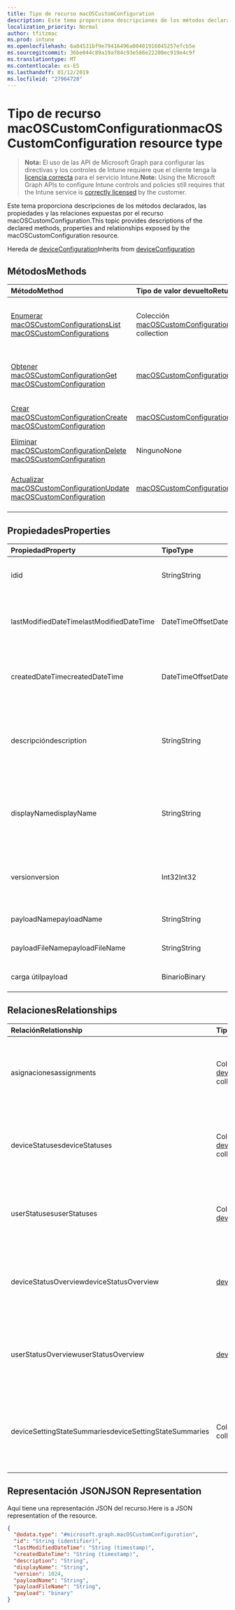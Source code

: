 ```yaml
---
title: Tipo de recurso macOSCustomConfiguration
description: Este tema proporciona descripciones de los métodos declarados, las propiedades y las relaciones expuestas por el recurso macOSCustomConfiguration.
localization_priority: Normal
author: tfitzmac
ms.prod: intune
ms.openlocfilehash: 6a84531bf9e79416496a00401916045257efcb5e
ms.sourcegitcommit: 36be044c89a19af84c93e586e22200ec919e4c9f
ms.translationtype: MT
ms.contentlocale: es-ES
ms.lasthandoff: 01/12/2019
ms.locfileid: "27964728"
---
```

# <a name="macoscustomconfiguration-resource-type"></a><span data-ttu-id="39e9c-103">Tipo de recurso macOSCustomConfiguration</span><span class="sxs-lookup"><span data-stu-id="39e9c-103">macOSCustomConfiguration resource type</span></span>

> <span data-ttu-id="39e9c-104">**Nota:** El uso de las API de Microsoft Graph para configurar las directivas y los controles de Intune requiere que el cliente tenga la [licencia correcta](https://go.microsoft.com/fwlink/?linkid=839381) para el servicio Intune.</span><span class="sxs-lookup"><span data-stu-id="39e9c-104">**Note:** Using the Microsoft Graph APIs to configure Intune controls and policies still requires that the Intune service is [correctly licensed](https://go.microsoft.com/fwlink/?linkid=839381) by the customer.</span></span>

<span data-ttu-id="39e9c-105">Este tema proporciona descripciones de los métodos declarados, las propiedades y las relaciones expuestas por el recurso macOSCustomConfiguration.</span><span class="sxs-lookup"><span data-stu-id="39e9c-105">This topic provides descriptions of the declared methods, properties and relationships exposed by the macOSCustomConfiguration resource.</span></span>

<span data-ttu-id="39e9c-106">Hereda de [deviceConfiguration](../resources/intune-deviceconfig-deviceconfiguration.md)</span><span class="sxs-lookup"><span data-stu-id="39e9c-106">Inherits from [deviceConfiguration](../resources/intune-deviceconfig-deviceconfiguration.md)</span></span>

## <a name="methods"></a><span data-ttu-id="39e9c-107">Métodos</span><span class="sxs-lookup"><span data-stu-id="39e9c-107">Methods</span></span>
|<span data-ttu-id="39e9c-108">Método</span><span class="sxs-lookup"><span data-stu-id="39e9c-108">Method</span></span>|<span data-ttu-id="39e9c-109">Tipo de valor devuelto</span><span class="sxs-lookup"><span data-stu-id="39e9c-109">Return Type</span></span>|<span data-ttu-id="39e9c-110">Descripción</span><span class="sxs-lookup"><span data-stu-id="39e9c-110">Description</span></span>|
|:---|:---|:---|
|[<span data-ttu-id="39e9c-111">Enumerar macOSCustomConfigurations</span><span class="sxs-lookup"><span data-stu-id="39e9c-111">List macOSCustomConfigurations</span></span>](../api/intune-deviceconfig-macoscustomconfiguration-list.md)|<span data-ttu-id="39e9c-112">Colección [macOSCustomConfiguration](../resources/intune-deviceconfig-macoscustomconfiguration.md)</span><span class="sxs-lookup"><span data-stu-id="39e9c-112">[macOSCustomConfiguration](../resources/intune-deviceconfig-macoscustomconfiguration.md) collection</span></span>|<span data-ttu-id="39e9c-113">Enumere las propiedades y las relaciones de los objetos [macOSCustomConfiguration](../resources/intune-deviceconfig-macoscustomconfiguration.md).</span><span class="sxs-lookup"><span data-stu-id="39e9c-113">List properties and relationships of the [macOSCustomConfiguration](../resources/intune-deviceconfig-macoscustomconfiguration.md) objects.</span></span>|
|[<span data-ttu-id="39e9c-114">Obtener macOSCustomConfiguration</span><span class="sxs-lookup"><span data-stu-id="39e9c-114">Get macOSCustomConfiguration</span></span>](../api/intune-deviceconfig-macoscustomconfiguration-get.md)|[<span data-ttu-id="39e9c-115">macOSCustomConfiguration</span><span class="sxs-lookup"><span data-stu-id="39e9c-115">macOSCustomConfiguration</span></span>](../resources/intune-deviceconfig-macoscustomconfiguration.md)|<span data-ttu-id="39e9c-116">Lea las propiedades y las relaciones del objeto [macOSCustomConfiguration](../resources/intune-deviceconfig-macoscustomconfiguration.md).</span><span class="sxs-lookup"><span data-stu-id="39e9c-116">Read properties and relationships of the [macOSCustomConfiguration](../resources/intune-deviceconfig-macoscustomconfiguration.md) object.</span></span>|
|[<span data-ttu-id="39e9c-117">Crear macOSCustomConfiguration</span><span class="sxs-lookup"><span data-stu-id="39e9c-117">Create macOSCustomConfiguration</span></span>](../api/intune-deviceconfig-macoscustomconfiguration-create.md)|[<span data-ttu-id="39e9c-118">macOSCustomConfiguration</span><span class="sxs-lookup"><span data-stu-id="39e9c-118">macOSCustomConfiguration</span></span>](../resources/intune-deviceconfig-macoscustomconfiguration.md)|<span data-ttu-id="39e9c-119">Cree un objeto [macOSCustomConfiguration](../resources/intune-deviceconfig-macoscustomconfiguration.md).</span><span class="sxs-lookup"><span data-stu-id="39e9c-119">Create a new [macOSCustomConfiguration](../resources/intune-deviceconfig-macoscustomconfiguration.md) object.</span></span>|
|[<span data-ttu-id="39e9c-120">Eliminar macOSCustomConfiguration</span><span class="sxs-lookup"><span data-stu-id="39e9c-120">Delete macOSCustomConfiguration</span></span>](../api/intune-deviceconfig-macoscustomconfiguration-delete.md)|<span data-ttu-id="39e9c-121">Ninguno</span><span class="sxs-lookup"><span data-stu-id="39e9c-121">None</span></span>|<span data-ttu-id="39e9c-122">Elimina un [macOSCustomConfiguration](../resources/intune-deviceconfig-macoscustomconfiguration.md).</span><span class="sxs-lookup"><span data-stu-id="39e9c-122">Deletes a [macOSCustomConfiguration](../resources/intune-deviceconfig-macoscustomconfiguration.md).</span></span>|
|[<span data-ttu-id="39e9c-123">Actualizar macOSCustomConfiguration</span><span class="sxs-lookup"><span data-stu-id="39e9c-123">Update macOSCustomConfiguration</span></span>](../api/intune-deviceconfig-macoscustomconfiguration-update.md)|[<span data-ttu-id="39e9c-124">macOSCustomConfiguration</span><span class="sxs-lookup"><span data-stu-id="39e9c-124">macOSCustomConfiguration</span></span>](../resources/intune-deviceconfig-macoscustomconfiguration.md)|<span data-ttu-id="39e9c-125">Actualice las propiedades de un objeto [macOSCustomConfiguration](../resources/intune-deviceconfig-macoscustomconfiguration.md).</span><span class="sxs-lookup"><span data-stu-id="39e9c-125">Update the properties of a [macOSCustomConfiguration](../resources/intune-deviceconfig-macoscustomconfiguration.md) object.</span></span>|

## <a name="properties"></a><span data-ttu-id="39e9c-126">Propiedades</span><span class="sxs-lookup"><span data-stu-id="39e9c-126">Properties</span></span>
|<span data-ttu-id="39e9c-127">Propiedad</span><span class="sxs-lookup"><span data-stu-id="39e9c-127">Property</span></span>|<span data-ttu-id="39e9c-128">Tipo</span><span class="sxs-lookup"><span data-stu-id="39e9c-128">Type</span></span>|<span data-ttu-id="39e9c-129">Descripción</span><span class="sxs-lookup"><span data-stu-id="39e9c-129">Description</span></span>|
|:---|:---|:---|
|<span data-ttu-id="39e9c-130">id</span><span class="sxs-lookup"><span data-stu-id="39e9c-130">id</span></span>|<span data-ttu-id="39e9c-131">String</span><span class="sxs-lookup"><span data-stu-id="39e9c-131">String</span></span>|<span data-ttu-id="39e9c-132">Clave de la entidad.</span><span class="sxs-lookup"><span data-stu-id="39e9c-132">Key of the entity.</span></span> <span data-ttu-id="39e9c-133">Heredado de [deviceConfiguration](../resources/intune-deviceconfig-deviceconfiguration.md)</span><span class="sxs-lookup"><span data-stu-id="39e9c-133">Inherited from [deviceConfiguration](../resources/intune-deviceconfig-deviceconfiguration.md)</span></span>|
|<span data-ttu-id="39e9c-134">lastModifiedDateTime</span><span class="sxs-lookup"><span data-stu-id="39e9c-134">lastModifiedDateTime</span></span>|<span data-ttu-id="39e9c-135">DateTimeOffset</span><span class="sxs-lookup"><span data-stu-id="39e9c-135">DateTimeOffset</span></span>|<span data-ttu-id="39e9c-136">Fecha y hora en la que se modificó el objeto por última vez.</span><span class="sxs-lookup"><span data-stu-id="39e9c-136">DateTime the object was last modified.</span></span> <span data-ttu-id="39e9c-137">Heredado de [deviceConfiguration](../resources/intune-deviceconfig-deviceconfiguration.md)</span><span class="sxs-lookup"><span data-stu-id="39e9c-137">Inherited from [deviceConfiguration](../resources/intune-deviceconfig-deviceconfiguration.md)</span></span>|
|<span data-ttu-id="39e9c-138">createdDateTime</span><span class="sxs-lookup"><span data-stu-id="39e9c-138">createdDateTime</span></span>|<span data-ttu-id="39e9c-139">DateTimeOffset</span><span class="sxs-lookup"><span data-stu-id="39e9c-139">DateTimeOffset</span></span>|<span data-ttu-id="39e9c-140">Fecha y hora en la que se creó el objeto.</span><span class="sxs-lookup"><span data-stu-id="39e9c-140">DateTime the object was created.</span></span> <span data-ttu-id="39e9c-141">Heredado de [deviceConfiguration](../resources/intune-deviceconfig-deviceconfiguration.md)</span><span class="sxs-lookup"><span data-stu-id="39e9c-141">Inherited from [deviceConfiguration](../resources/intune-deviceconfig-deviceconfiguration.md)</span></span>|
|<span data-ttu-id="39e9c-142">descripción</span><span class="sxs-lookup"><span data-stu-id="39e9c-142">description</span></span>|<span data-ttu-id="39e9c-143">String</span><span class="sxs-lookup"><span data-stu-id="39e9c-143">String</span></span>|<span data-ttu-id="39e9c-144">Descripción proporcionada por el administrador de la configuración del dispositivo.</span><span class="sxs-lookup"><span data-stu-id="39e9c-144">Admin provided description of the Device Configuration.</span></span> <span data-ttu-id="39e9c-145">Heredado de [deviceConfiguration](../resources/intune-deviceconfig-deviceconfiguration.md)</span><span class="sxs-lookup"><span data-stu-id="39e9c-145">Inherited from [deviceConfiguration](../resources/intune-deviceconfig-deviceconfiguration.md)</span></span>|
|<span data-ttu-id="39e9c-146">displayName</span><span class="sxs-lookup"><span data-stu-id="39e9c-146">displayName</span></span>|<span data-ttu-id="39e9c-147">String</span><span class="sxs-lookup"><span data-stu-id="39e9c-147">String</span></span>|<span data-ttu-id="39e9c-148">Nombre proporcionado por el administrador de la configuración del dispositivo.</span><span class="sxs-lookup"><span data-stu-id="39e9c-148">Admin provided name of the device configuration.</span></span> <span data-ttu-id="39e9c-149">Heredado de [deviceConfiguration](../resources/intune-deviceconfig-deviceconfiguration.md)</span><span class="sxs-lookup"><span data-stu-id="39e9c-149">Inherited from [deviceConfiguration](../resources/intune-deviceconfig-deviceconfiguration.md)</span></span>|
|<span data-ttu-id="39e9c-150">version</span><span class="sxs-lookup"><span data-stu-id="39e9c-150">version</span></span>|<span data-ttu-id="39e9c-151">Int32</span><span class="sxs-lookup"><span data-stu-id="39e9c-151">Int32</span></span>|<span data-ttu-id="39e9c-152">Versión de la configuración del dispositivo.</span><span class="sxs-lookup"><span data-stu-id="39e9c-152">Version of the device configuration.</span></span> <span data-ttu-id="39e9c-153">Heredado de [deviceConfiguration](../resources/intune-deviceconfig-deviceconfiguration.md)</span><span class="sxs-lookup"><span data-stu-id="39e9c-153">Inherited from [deviceConfiguration](../resources/intune-deviceconfig-deviceconfiguration.md)</span></span>|
|<span data-ttu-id="39e9c-154">payloadName</span><span class="sxs-lookup"><span data-stu-id="39e9c-154">payloadName</span></span>|<span data-ttu-id="39e9c-155">String</span><span class="sxs-lookup"><span data-stu-id="39e9c-155">String</span></span>|<span data-ttu-id="39e9c-156">Nombre que se muestra al usuario.</span><span class="sxs-lookup"><span data-stu-id="39e9c-156">Name that is displayed to the user.</span></span>|
|<span data-ttu-id="39e9c-157">payloadFileName</span><span class="sxs-lookup"><span data-stu-id="39e9c-157">payloadFileName</span></span>|<span data-ttu-id="39e9c-158">String</span><span class="sxs-lookup"><span data-stu-id="39e9c-158">String</span></span>|<span data-ttu-id="39e9c-159">Nombre de archivo de carga útil (\*.mobileconfig</span><span class="sxs-lookup"><span data-stu-id="39e9c-159">Payload file name (\*.mobileconfig</span></span> | <span data-ttu-id="39e9c-160">\*.xml).</span><span class="sxs-lookup"><span data-stu-id="39e9c-160">\*.xml).</span></span>|
|<span data-ttu-id="39e9c-161">carga útil</span><span class="sxs-lookup"><span data-stu-id="39e9c-161">payload</span></span>|<span data-ttu-id="39e9c-162">Binario</span><span class="sxs-lookup"><span data-stu-id="39e9c-162">Binary</span></span>|<span data-ttu-id="39e9c-163">Carga útil.</span><span class="sxs-lookup"><span data-stu-id="39e9c-163">Payload.</span></span> <span data-ttu-id="39e9c-164">(Matriz de bytes codificada UTF8)</span><span class="sxs-lookup"><span data-stu-id="39e9c-164">(UTF8 encoded byte array)</span></span>|

## <a name="relationships"></a><span data-ttu-id="39e9c-165">Relaciones</span><span class="sxs-lookup"><span data-stu-id="39e9c-165">Relationships</span></span>
|<span data-ttu-id="39e9c-166">Relación</span><span class="sxs-lookup"><span data-stu-id="39e9c-166">Relationship</span></span>|<span data-ttu-id="39e9c-167">Tipo</span><span class="sxs-lookup"><span data-stu-id="39e9c-167">Type</span></span>|<span data-ttu-id="39e9c-168">Descripción</span><span class="sxs-lookup"><span data-stu-id="39e9c-168">Description</span></span>|
|:---|:---|:---|
|<span data-ttu-id="39e9c-169">asignaciones</span><span class="sxs-lookup"><span data-stu-id="39e9c-169">assignments</span></span>|<span data-ttu-id="39e9c-170">Colección [deviceConfigurationAssignment](../resources/intune-deviceconfig-deviceconfigurationassignment.md)</span><span class="sxs-lookup"><span data-stu-id="39e9c-170">[deviceConfigurationAssignment](../resources/intune-deviceconfig-deviceconfigurationassignment.md) collection</span></span>|<span data-ttu-id="39e9c-171">La lista de tareas para el perfil de configuración del dispositivo.</span><span class="sxs-lookup"><span data-stu-id="39e9c-171">The list of assignments for the device configuration profile.</span></span> <span data-ttu-id="39e9c-172">Heredado de [deviceConfiguration](../resources/intune-deviceconfig-deviceconfiguration.md)</span><span class="sxs-lookup"><span data-stu-id="39e9c-172">Inherited from [deviceConfiguration](../resources/intune-deviceconfig-deviceconfiguration.md)</span></span>|
|<span data-ttu-id="39e9c-173">deviceStatuses</span><span class="sxs-lookup"><span data-stu-id="39e9c-173">deviceStatuses</span></span>|<span data-ttu-id="39e9c-174">Colección [deviceConfigurationDeviceStatus](../resources/intune-deviceconfig-deviceconfigurationdevicestatus.md)</span><span class="sxs-lookup"><span data-stu-id="39e9c-174">[deviceConfigurationDeviceStatus](../resources/intune-deviceconfig-deviceconfigurationdevicestatus.md) collection</span></span>|<span data-ttu-id="39e9c-175">Estado de instalación de configuración del dispositivo por dispositivo.</span><span class="sxs-lookup"><span data-stu-id="39e9c-175">Device configuration installation status by device.</span></span> <span data-ttu-id="39e9c-176">Heredado de [deviceConfiguration](../resources/intune-deviceconfig-deviceconfiguration.md)</span><span class="sxs-lookup"><span data-stu-id="39e9c-176">Inherited from [deviceConfiguration](../resources/intune-deviceconfig-deviceconfiguration.md)</span></span>|
|<span data-ttu-id="39e9c-177">userStatuses</span><span class="sxs-lookup"><span data-stu-id="39e9c-177">userStatuses</span></span>|<span data-ttu-id="39e9c-178">Colección [deviceConfigurationUserStatus](../resources/intune-deviceconfig-deviceconfigurationuserstatus.md)</span><span class="sxs-lookup"><span data-stu-id="39e9c-178">[deviceConfigurationUserStatus](../resources/intune-deviceconfig-deviceconfigurationuserstatus.md) collection</span></span>|<span data-ttu-id="39e9c-179">Estado de instalación de configuración de dispositivo por usuario.</span><span class="sxs-lookup"><span data-stu-id="39e9c-179">Device configuration installation status by user.</span></span> <span data-ttu-id="39e9c-180">Heredado de [deviceConfiguration](../resources/intune-deviceconfig-deviceconfiguration.md)</span><span class="sxs-lookup"><span data-stu-id="39e9c-180">Inherited from [deviceConfiguration](../resources/intune-deviceconfig-deviceconfiguration.md)</span></span>|
|<span data-ttu-id="39e9c-181">deviceStatusOverview</span><span class="sxs-lookup"><span data-stu-id="39e9c-181">deviceStatusOverview</span></span>|[<span data-ttu-id="39e9c-182">deviceConfigurationDeviceOverview</span><span class="sxs-lookup"><span data-stu-id="39e9c-182">deviceConfigurationDeviceOverview</span></span>](../resources/intune-deviceconfig-deviceconfigurationdeviceoverview.md)|<span data-ttu-id="39e9c-183">Información general sobre el estado de dispositivos de la configuración de dispositivo. Heredado de [deviceConfiguration](../resources/intune-deviceconfig-deviceconfiguration.md)</span><span class="sxs-lookup"><span data-stu-id="39e9c-183">Device Configuration devices status overview Inherited from [deviceConfiguration](../resources/intune-deviceconfig-deviceconfiguration.md)</span></span>|
|<span data-ttu-id="39e9c-184">userStatusOverview</span><span class="sxs-lookup"><span data-stu-id="39e9c-184">userStatusOverview</span></span>|[<span data-ttu-id="39e9c-185">deviceConfigurationUserOverview</span><span class="sxs-lookup"><span data-stu-id="39e9c-185">deviceConfigurationUserOverview</span></span>](../resources/intune-deviceconfig-deviceconfigurationuseroverview.md)|<span data-ttu-id="39e9c-186">Información general sobre el estado de usuarios de la configuración de dispositivo. Heredado de [deviceConfiguration](../resources/intune-deviceconfig-deviceconfiguration.md)</span><span class="sxs-lookup"><span data-stu-id="39e9c-186">Device Configuration users status overview Inherited from [deviceConfiguration](../resources/intune-deviceconfig-deviceconfiguration.md)</span></span>|
|<span data-ttu-id="39e9c-187">deviceSettingStateSummaries</span><span class="sxs-lookup"><span data-stu-id="39e9c-187">deviceSettingStateSummaries</span></span>|<span data-ttu-id="39e9c-188">Colección [settingStateDeviceSummary](../resources/intune-deviceconfig-settingstatedevicesummary.md)</span><span class="sxs-lookup"><span data-stu-id="39e9c-188">[settingStateDeviceSummary](../resources/intune-deviceconfig-settingstatedevicesummary.md) collection</span></span>|<span data-ttu-id="39e9c-189">Resumen de dispositivo sobre el estado de configuración de la configuración de dispositivo. Heredado de [deviceConfiguration](../resources/intune-deviceconfig-deviceconfiguration.md)</span><span class="sxs-lookup"><span data-stu-id="39e9c-189">Device Configuration Setting State Device Summary Inherited from [deviceConfiguration](../resources/intune-deviceconfig-deviceconfiguration.md)</span></span>|

## <a name="json-representation"></a><span data-ttu-id="39e9c-190">Representación JSON</span><span class="sxs-lookup"><span data-stu-id="39e9c-190">JSON Representation</span></span>
<span data-ttu-id="39e9c-191">Aquí tiene una representación JSON del recurso.</span><span class="sxs-lookup"><span data-stu-id="39e9c-191">Here is a JSON representation of the resource.</span></span>
<!-- {
  "blockType": "resource",
  "keyProperty": "id",
  "@odata.type": "microsoft.graph.macOSCustomConfiguration"
}
-->
``` json
{
  "@odata.type": "#microsoft.graph.macOSCustomConfiguration",
  "id": "String (identifier)",
  "lastModifiedDateTime": "String (timestamp)",
  "createdDateTime": "String (timestamp)",
  "description": "String",
  "displayName": "String",
  "version": 1024,
  "payloadName": "String",
  "payloadFileName": "String",
  "payload": "binary"
}
```



